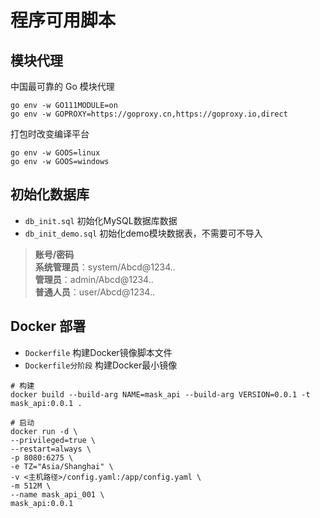 # 程序可用脚本

## 模块代理

中国最可靠的 Go 模块代理  

```shell
go env -w GO111MODULE=on
go env -w GOPROXY=https://goproxy.cn,https://goproxy.io,direct
```

打包时改变编译平台

```shell
go env -w GOOS=linux
go env -w GOOS=windows
```

## 初始化数据库

- `db_init.sql` 初始化MySQL数据库数据
- `db_init_demo.sql` 初始化demo模块数据表，不需要可不导入

> **账号/密码**  
> **系统管理员**：system/Abcd@1234..  
> **管理员**：admin/Abcd@1234..  
> **普通人员**：user/Abcd@1234..  

## Docker 部署

- `Dockerfile` 构建Docker镜像脚本文件
- `Dockerfile分阶段` 构建Docker最小镜像

```shell
# 构建
docker build --build-arg NAME=mask_api --build-arg VERSION=0.0.1 -t mask_api:0.0.1 .

# 启动
docker run -d \
--privileged=true \
--restart=always \
-p 8080:6275 \
-e TZ="Asia/Shanghai" \
-v <主机路径>/config.yaml:/app/config.yaml \
-m 512M \
--name mask_api_001 \
mask_api:0.0.1

```
